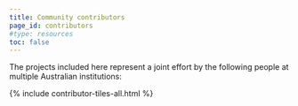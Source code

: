 ```yaml
---
title: Community contributors
page_id: contributors
#type: resources
toc: false
---
```


The projects included here represent a joint effort by the following people at multiple Australian institutions: 

{% include contributor-tiles-all.html %}

